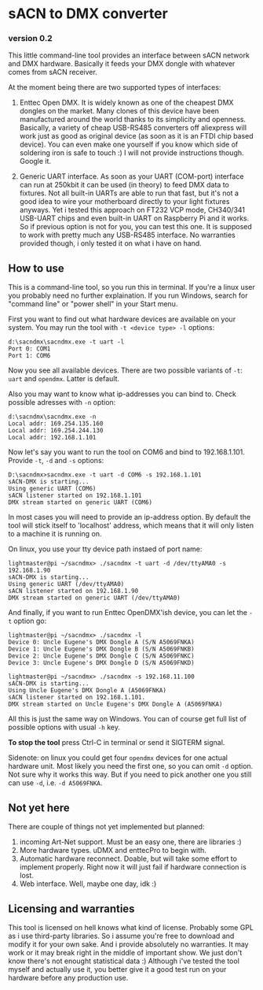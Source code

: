 sACN to DMX converter
=====================

### version 0.2


This little command-line tool provides an interface between sACN network and DMX hardware. Basically it feeds your DMX dongle with whatever comes from sACN receiver.

At the moment being there are two supported types of interfaces:
1. Enttec Open DMX. It is widely known as one of the cheapest DMX dongles on the market. Many clones of this device have been manufactured around the world thanks to its simplicity and openness. Basically, a variety of cheap USB-RS485 converters off aliexpress will work just as good as original device (as soon as it is an FTDI chip based device). You can even make one yourself if you know which side of soldering iron is safe to touch :) I will not provide instructions though. Google it.

2. Generic UART interface. As soon as your UART (COM-port) interface can run at 250kbit it can be used (in theory) to feed DMX data to fixtures. Not all built-in UARTs are able to run that fast, but it's not a good idea to wire your motherboard directly to your light fixtures anyways. Yet i tested this approach on FT232 VCP mode, CH340/341 USB-UART chips and even built-in UART on Raspberry Pi and it works. So if previous option is not for you, you can test this one. It is supposed to work with pretty much any USB-RS485 interface. No warranties provided though, i only tested it on what i have on hand.

How to use
----------

This is a command-line tool, so you run this in terminal. If you're a linux user you probably need no further explaination. If you run Windows, search for "command line" or "power shell" in your Start menu.

First you want to find out what hardware devices are available on your system. You may run the tool with `-t <device type> -l` options:

	d:\sacndmx\sacndmx.exe -t uart -l
	Port 0: COM1
	Port 1: COM6

Now you see all available devices. There are two possible variants of `-t`: `uart` and `opendmx`. Latter is default.

Also you may want to know what ip-addresses you can bind to. Check possible adresses with `-n` option:

	d:\sacndmx\sacndmx.exe -n
	Local addr: 169.254.135.160
	Local addr: 169.254.244.130
	Local addr: 192.168.1.101

Now let's say you want to run the tool on COM6 and bind to 192.168.1.101. Provide `-t`, `-d` and `-s` options:

	D:\sacndmx>sacndmx.exe -t uart -d COM6 -s 192.168.1.101
	sACN-DMX is starting...
	Using generic UART (COM6)
	sACN listener started on 192.168.1.101
	DMX stream started on generic UART (COM6)

In most cases you will need to provide an ip-address option. By default the tool will stick itself to 'localhost' address, which means that it will only listen to a machine it is running on.

On linux, you use your tty device path instaed of port name:

	lightmaster@pi ~/sacndmx> ./sacndmx -t uart -d /dev/ttyAMA0 -s 192.168.1.90
	sACN-DMX is starting...
	Using generic UART (/dev/ttyAMA0)
	sACN listener started on 192.168.1.90
	DMX stream started on generic UART (/dev/ttyAMA0)

And finally, if you want to run Enttec OpenDMX'ish device, you can let the `-t` option go:

	lightmaster@pi ~/sacndmx> ./sacndmx -l
    Device 0: Uncle Eugene's DMX Dongle A (S/N A5069FNKA)
    Device 1: Uncle Eugene's DMX Dongle B (S/N A5069FNKB)
    Device 2: Uncle Eugene's DMX Dongle C (S/N A5069FNKC)
    Device 3: Uncle Eugene's DMX Dongle D (S/N A5069FNKD)

    lightmaster@pi ~/sacndmx> ./sacndmx -s 192.168.11.100
    sACN-DMX is starting...
    Using Uncle Eugene's DMX Dongle A (A5069FNKA)
    sACN listener started on 192.168.1.101.
    DMX stream started on Uncle Eugene's DMX Dongle A (A5069FNKA)

All this is just the same way on Windows. You can of course get full list of possible options with usual `-h` key.

**To stop the tool** press Ctrl-C in terminal or send it SIGTERM signal.

Sidenote: on linux you could get four `opendmx` devices for one actual hardware unit. Most likely you need the first one, so you can omit `-d` option. Not sure why it works this way. But if you need to pick another one you still can use `-d`, i.e. `-d A5069FNKA`.

Not yet here
------------

There are couple of things not yet implemented but planned:
1. incoming Art-Net support. Must be an easy one, there are libraries :)
2. More hardware types. uDMX and enttecPro to begin with.
3. Automatic hardware reconnect. Doable, but will take some effort to implement properly. Right now it will just fail if hardware connection is lost.
4. Web interface. Well, maybe one day, idk :)

Licensing and warranties
------------------------

This tool is licensed on hell knows what kind of license. Probably some GPL as i use third-party libraries. So i assume you're free to download and modify it for your own sake. And i provide absolutely no warranties. It may work or it may break right in the middle of important show. We just don't know there's not enought statistical data :) Although i've tested the tool myself and actually use it, you better give it a good test run on your hardware before any production use.
